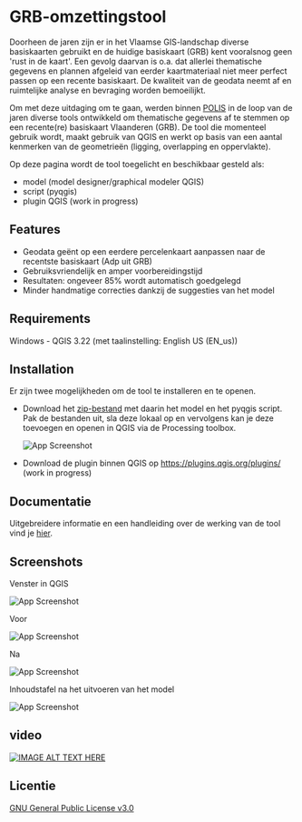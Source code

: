 # GRB-omzettingstool

Doorheen de jaren zijn er in het Vlaamse GIS-landschap diverse basiskaarten gebruikt en de huidige basiskaart (GRB) kent vooralsnog geen 'rust in de kaart'. Een gevolg daarvan is o.a. dat allerlei thematische gegevens en plannen afgeleid van eerder kaartmateriaal niet meer perfect passen op een recente basiskaart. De kwaliteit van de geodata neemt af en ruimtelijke analyse en bevraging worden bemoeilijkt.

Om met deze uitdaging om te gaan, werden binnen [POLIS](https://oost-vlaanderen.be/bestuur-en-regio/wat-doet-het-provinciebestuur/e-government.html) in de loop van de jaren diverse tools ontwikkeld om thematische gegevens af te stemmen op een recente(re) basiskaart Vlaanderen (GRB). De tool die momenteel gebruik wordt, maakt gebruik van QGIS en werkt op basis van een aantal kenmerken van de geometrieën (ligging, overlapping en oppervlakte).

Op deze pagina wordt de tool toegelicht en beschikbaar gesteld als:

- model (model designer/graphical modeler QGIS)
- script (pyqgis)
- plugin QGIS (work in progress)


## Features

- Geodata geënt op een eerdere percelenkaart aanpassen naar de recentste basiskaart (Adp uit GRB)
- Gebruiksvriendelijk en amper voorbereidingstijd
- Resultaten: ongeveer 85% wordt automatisch goedgelegd
- Minder handmatige correcties dankzij de suggesties van het model

## Requirements

Windows - QGIS 3.22 (met taalinstelling: English US (EN_us))

## Installation

Er zijn twee mogelijkheden om de tool te installeren en te openen.

- Download het [zip-bestand](https://github.com/POLIS-Provincie-Oost-Vlaanderen/GRB-omzettingstool/blob/main/GRB-omzettingstool.zip) met daarin het model en het pyqgis script. Pak de bestanden uit, sla deze lokaal op en vervolgens kan je deze toevoegen en openen in QGIS via de Processing toolbox.

  ![App Screenshot](https://i.postimg.cc/sx6TP25L/image.png)

- Download de plugin binnen QGIS op https://plugins.qgis.org/plugins/ (work in progress)
  
## Documentatie

Uitgebreidere informatie en een handleiding over de werking van de tool vind je [hier](https://linktodocumentation).


## Screenshots

Venster in QGIS

![App Screenshot](https://i.postimg.cc/C19npTC2/image.png)

Voor

![App Screenshot](https://i.postimg.cc/ZqBbNfyP/voor.jpg)

Na

![App Screenshot](https://i.postimg.cc/vZS8cRDH/na.jpg)

Inhoudstafel na het uitvoeren van het model

![App Screenshot](https://i.postimg.cc/wjkfVHDg/image.png)

## video

[![IMAGE ALT TEXT HERE](https://img.youtube.com/vi/YOUTUBE_VIDEO_ID_HERE/0.jpg)](https://www.youtube.com/watch?v=YOUTUBE_VIDEO_ID_HERE)

## Licentie

[GNU General Public License v3.0](https://www.gnu.org/licenses/gpl-3.0.html)

